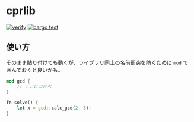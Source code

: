 # cprlib

[![verify](https://github.com/pizzacat83/cprlib/actions/workflows/oj-verify.yml/badge.svg)](https://github.com/pizzacat83/cprlib/actions/workflows/oj-verify.yml) [![cargo test](https://github.com/pizzacat83/cprlib/actions/workflows/cargo-test.yml/badge.svg)](https://github.com/pizzacat83/cprlib/actions/workflows/cargo-test.yml)

## 使い方
そのまま貼り付けても動くが、ライブラリ同士の名前衝突を防ぐために `mod` で囲んでおくと良いかも。

```rust
mod gcd {
    // ここにコピペ
}

fn solve() {
    let x = gcd::calc_gcd(2, 3);
}
```
